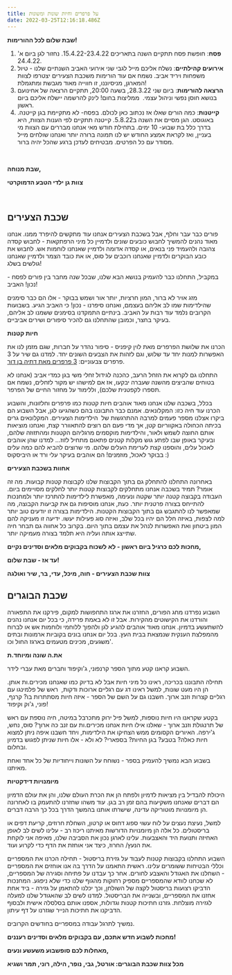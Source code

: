 ```yaml
---
title: על פרפרים וחיות שונות ומשונות
date: 2022-03-25T12:16:18.486Z
---
```

**שבת שלום לכל ההורימות!**

1. **פסח**: חופשת פסח תתקיים השנה בתאריכים 15.4.22-23.4.22. נחזור לגן ביום א' 24.4.22.
2. **אירועים קהילתיים**: נשלח אליכם מייל לגבי שני אירועי האביב השנתיים שלנו - טיול משפחות ויריד אביב. נשמח אם עוד הורימות משכבת הצעירים יצטרפו לצוות המארגן, מניסיוננו, זו חווייה מאוד מגבשת ומתגמלת!
3. **הרצאה להורימות**: ביום שני 28.3.22, בשעה 20:00, תתקיים הרצאה של אחינועם בנושא חוסן נפשי וניהול עצמי.  ממליצות בחום! לינק להרשמה יישלח אליכם ביום ראשון.
4. **קייטנות**: כמה הורים שאלו אז נכתוב כאן לכולם. בפסח- לא מתקיימת בגן קייטנה. באוגוסט. הגן מסיים את השנה ב5.8.22. קייטנה תתקיים לפי הענות הצוות, היא בדרך כלל בת שבוע- 10 ימים. בתחילת חודש מאי אנחנו מבררים עם הצוות מי בעניין, ואז לקראת אמצע החודש יש לנו תמונה ברורה יותר ואנחנו שולחים מייל מסודר עם כל הפרטים. מבטיחים לעדכן ברגע שהכל יהיה ברור. 

 

**שבת מנוחה,**

**צוות גן ילדי הטבע הדמוקרטי**

 

## שכבת הצעירים

פורים כבר עבר וחלף, אבל בשכבת הצעירים אנחנו עוד מתקשים להיפרד ממנו. אנחנו מאוד נהנים להמשיך לחבוש כובעים שונים ולדמיין כל מיני הרפתקאות - לחבוש קסדה צהובה ולהעמיד פני בנאים, או קסדה אדומה ולדמיין שאנחנו לוחמות אש. לחבוש את כובע הבוקרים ולדמיין שאנחנו רוכבים על סוס, או את כובד הצמר ולדמיין שאנחנו גולשים בשלג!

במקביל, התחלנו כבר להעמיק בנושא הבא שלנו, שבכל שנה מחבר בין פורים לפסח - נכון! האביב!

מזג אויר לא ברור, המון חרציות, יותר אור ושמש בבוקר - אלו הם כבר סימנים שהילדימות שמו לב אליהם בעצמם, ואנחנו סיפרנו - נכון! כי האביב הגיע. בשבועות הקרובים נלמד עוד רבות על האביב. בינתיים התמקדנו בסימנים ששמנו לב אליהם, בעיקר בחצר, וכמובן שהתחלנו גם להכיר סיפורים ושירים אביביים.

**חיות קטנות**

הכרנו את שלושת הפרפרים מאת לוין קיפניס - סיפור נהדר על חברות, שגם מזמן לנו את האפשרות למנות יחד עד שלוש, וגם לזהות את הצבעים השונים יחד. למדנו גם שיר על 3 פרפרים צבעוניים: [3 פרפרים מאת דתיה בן דור](https://www.youtube.com/watch?v=qvUOP3J055o).

התחלנו גם לקרוא את הזחל הרעב, כהכנה לגידול זחלי משי בגן כמדי אביב (אנחנו לא בטוחים שהביצים מהשנה שעברה יבקעו, אז אם למישהו יש מקור לזחלים, נשמח אם תספרו לקפטנית שלכם), וללימוד על מחזור החיים של הפרפר.

בכלל, בשכבה שלנו אנחנו מאוד אוהבים חיות קטנות כמו פרפרים וחלזונות, והשבוע הכרנו עוד חיה כזו: המקלונאים. אמנם כבר התבוננו בהם כשהגיעו לגן, אבל השבוע הם ביקרו אצלנו מספר פעמים למרבה ההתרגשות של  הילדימות הצעירים. המקלונאים גרים בכיתה הכחולה באקווריום קטן, אך מדי פעם הם רוצים להתאוורר קצת, ואנחנו מוציאות אותם החוצה לשמש ולאור, והילדימות מוקסמים מרגליהם הקטנות ומהתזוזה שלהם, ובעיקר באופן שבו לפתע גוש מקלות קטנים פתאום מתחיל לזוז… למדנו שהן אוהבים לאכול עלים, והוספנו קצת לערימת העלים שלהם. מי שרוצים להביא להם כמה עלים בבוקר לאכול, מוזמנים! הם אוהבים בעיקר עלי ורד או היביסקוס :)

**אחוות בשכבת הצעירים**

באחרונה התחלנו להתחלק גם בתוך הקבוצות שלנו לקבוצות קטנות קבועות. מה זה אומר? תמיד בשכבה אנחנו מתחלקים לקבוצות קטנות יותר לחלקים מסויימים ביום. העבודה בקבוצה קטנה יותר שקטה ונעימה, מאפשרת לילדימות להתרכז יותר ולמחנכות להתייחס בצורה פרטנית יותר. כעת, אנחנו מוסיפות גם את קביעות הקבוצה, מה שמאפשר לנו להתגבש גם בתוך הקבוצות הקטנות. הילדימות בצורה זו יודעים טוב יותר למה לצפות, באיזה חלל הם יהיו בכל שלב, ואיזה סוג פעילות יעשו. ידיעה זו מעניקה להם המון ביטחון ואת האפשרות לנהל את עצמם בתוך היום. בקרוב כל אחווה גם תבחר חיה שתייצג אותה ועליה היא תלמד בצורה מעמיקה יותר.

**מחכות לכם כרגיל ביום ראשון - לא לשכוח בקבוקים מלאים וסדינים נקיים,**

**עד אז - שבת שלום!**

**צוות שכבת הצעירים - חוה, מיכל, עדי, בר, שיר ואולגה**



## שכבת הבוגרים

השבוע נפרדנו מחג הפורים, החזרנו את ארגז התחפושות למקום, פירקנו את התפאורה והורדנו את הקישוטים מהקירות. אבל זו לא באמת פרידה, כי בכל יום אנחנו נהנים להשתעשע בדמיון. אנחנו מאוד אוהבים להגיע לגן ולהפוך ללוחמי ולוחמות אש או לברוח מהמפלצת הענקית שנמצאת בבית העץ. בכל יום אנחנו בונים בקוביות ארמונות ובתים משגעים, מכינים מטעמים בארגז החול וכו'.  

**את.ה שונה ומיוחד.ת**

השבוע קראנו קטע מתוך הספר קרנפוני, ג'וקיפוד וחברים מאת עברי לידר. 

תחילה התבוננו בכריכה, ראינו כל מיני חיות אבל לא בדיוק כמו שאנחנו מכירים.ות אותן. הן היו מעט שונות, למשל ראינו דג עם רגליים ארוכות ודקות,  ראש של פלמינגו עם רגליים קצרות וזנב ארוך. חשבנו גם על השם של הספר - איזה חיות מסתתרות בו? קרנף, פוני, ג'וק וקיפוד!

בקטע שקראנו היו חיות נוספות, למשל פיל ירוק מתכרבל במיטה, חיה נוספת עם ראש של תרנגולת וזנב ארוך - שאלנו אילו חיות אנחנו מכירים.ות עם זנב כה ארוך? סוס, נחש, ג'ירפה. האיורים הקסומים ממש הצחיקו את הילדימות, ויחד חשבנו איפה ניתן למצוא חיות כאלה? בטבע? בגן החיות? בספארי? לא ולא - אלו חיות שניתן לפגוש בדמיון ובחלום.

בשבוע הבא נמשיך להעמיק בספר - נשוחח על השונות וייחודיות של כל אחד ואחת מאיתנו. 

**מיומנויות דידקטיות** 

היכולת להבדיל בין מציאות לדמיון ולפתח הן את הכרת העולם שלנו, והן את עולם הדמיון הם דברים שאנחנו משקיעות בהם זמן רב בגן. עוד משהו שחזרנו להתעמק בו לאחרונה הן מיומנויות מוטוריקה עדינה, שישרתו אותנו בהמשך הדרך בכל כך הרבה דברים.

למשל, נעיצת נעצים על לוח עשוי ספוג דחוס או קרטון, השחלת חרוזים, קריעת דפים או בריסטולים. כל אלה הן מיומנויות הדורשות מאיתנו ריכוז רב - עלינו לשים לב לאופן האחיזה ותנועת היד והאצבעות. עלינו לארגן נכון את הסביבה שלנו, מאיפה אני לוקחת את הנעץ/ החרוז, כיצד אני אוחזת את הדף כדי לקרוע ועוד. 

השבוע התחלנו בקבוצות קטנות לעבוד על גזירת בריסטול - תחילה הכרנו את המספריים וכללי הבטיחות ששומרים עלינו. ראשית התאמנו על הדרך בה אנו אוחזים את המספריים - השחלנו את האגודל והאצבע לחורים. אחר כך עבדנו על פתיחה וסגירה של המספריים, לא שכחנו לוודא שהמספריים מספיק רחוקות מהגוף שלנו כדי שלא ניפגע. המחנכות הדביקו רצועות בריסטול לקצה של השולחן, וכך יכלנו להתאמן על גזירה - ביד אחת אחזנו את המספריים, ובשנייה את הבריסטול. למדנו לשים לב שהאגודל שלנו למעלה לגזירה מוצלחת. גזרנו חתיכות קטנות וגדולות, אספנו אותם בסלסלה אישית ולבסוף הדביקנו את חתיכות הנייר שגזרנו על דף עיתון. 

נמשיך לתרגל עבודה במספריים בחודשים הקרובים.

**מחכות לשבוע חדש אתכם, עם בקבוקים מלאים וסדינים רעננים!**

**מאחלות לכם סופשבוע משעשע ונעים,** 

**מכל צוות שכבת הבוגרים: אורטל, גבי, נופר, הילה, רוני, תמר ושגיא**